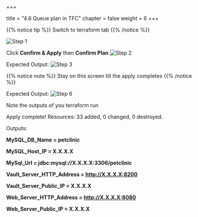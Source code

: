 +++

title = "4.6 Queue plan in TFC"
chapter = false
weight = 6
+++


{{% notice tip %}}
Switch to terraform tab
{{% /notice %}}

![Step 1](/images/lab4/queue_plan.png)


Click __Confirm & Apply__ then __Confirm Plan__
![Step 2](/images/lab4/confim_and_apply.png)


Expected Output:
![Step 3](/images/lab4/apply_running.png)


{{% notice note %}}
Stay on this screen till the apply completes
{{% /notice %}}

Expected Output:
![Step 6](/images/lab4/tf_apply_complete.png)

Note the outputs of you terraform run 


Apply complete! Resources: 33 added, 0 changed, 0 destroyed.

Outputs:

__MySQL_DB_Name = petclinic__

__MySQL_Host_IP = X.X.X.X__

__MySql_Url = jdbc:mysql://X.X.X.X:3306/petclinic__

__Vault_Server_HTTP_Address = http://X.X.X.X:8200__

__Vault_Server_Public_IP = X.X.X.X__

__Web_Server_HTTP_Address = http://X.X.X.X:8080__

__Web_Server_Public_IP = X.X.X.X__


